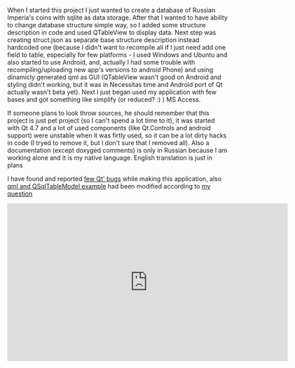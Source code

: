 
When I started this project I just wanted to create a database of Russian Imperia's coins with sqlite as data storage. After that I wanted to have ability to change database structure simple way, so I added some structure description in code and used QTableView to display data. Next step was creating struct.json as separate base structure description instead hardcoded one (because I didn't want to recompile all if I just need add one field to table, especially for few platforms - I used Windows and Ubuntu and also started to use Android, and, actually I had some trouble with recompiling/uploading new app's versions to android Phone) and using dinamicly generated qml as GUI (QTableView wasn't good on Android and styling didn't working, but it was in Necessitas time and Android port of Qt actually wasn't beta yet). Next I just began used my application with few bases and got something like simplify (or reduced? :) ) MS Access.

If someone plans to look throw sources, he should remember that this project is just pet project (so I can't spend a lot time to it), it was started with Qt 4.7 and a lot of used components (like Qt.Controls and android support) were unstable when it was firtly used, so it can be a lot dirty hacks in code (I tryed to remove it, but I don't sure that I removed all). Also a documentation (except doxyged comments) is only in Russian because I am working alone and it is my native language. English translation is just in plans

I have found and reported [few Qt' bugs](https://bugreports.qt.io/browse/QTCREATORBUG-15742?jql=reporter%20%3D%20aknew85) while making this application, also [qml and QSqlTableModel example](https://wiki.qt.io/QML_and_QSqlTableModel) had been modified according to [my question](https://stackoverflow.com/questions/14613824/qsqltablemodel-inheritor-and-qtableview)

<iframe id="ytplayer" type="text/html" width="640" height="360"
  src="https://www.youtube.com/embed//gtKsirSclCg"
  frameborder="0"></iframe>